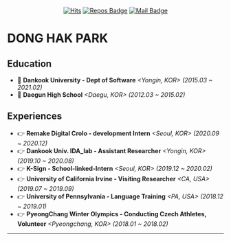 <div align=center>
  
[![Hits](https://hits.seeyoufarm.com/api/count/incr/badge.svg?url=https%3A%2F%2Fgithub.com%2FDonghakPark)](https://hits.seeyoufarm.com)
[![Repos Badge](https://badges.pufler.dev/repos/DonghakPark)](https://badges.pufler.dev)
[![Mail Badge](http://img.shields.io/badge/-mail-D14836?style=flat-square&logo=Gmail&logoColor=white&link=mailto:donghark03@naver.com)](mailto:donghark03@naver.com/)
</div>

<div>
  
<!-- [![DONGHAK's github stats](https://github-readme-stats.vercel.app/api?username=donghakpark)](https://github.com/DonghakPark) -->
# DONG HAK PARK
</div>

<!--[![Donghak's github stats](https://github-readme-stats.vercel.app/api?username=DonghakPark&show_icons=true&theme=vue)](https://github.com/anuraghazra/github-readme-stats)
[![Top Langs](https://github-readme-stats.vercel.app/api/top-langs/?username=DonghakPark&layout=compact)](https://github.com/anuraghazra/github-readme-stats)
-->

## Education
- :school: **Dankook University - Dept of Software** *<Yongin, KOR> (2015.03 ~ 2021.02)*
- :school: **Daegun High School** *<Daegu, KOR> (2012.03 ~ 2015.02)*

## Experiences
- &#128073; **Remake Digital Crolo - development Intern** *<Seoul, KOR> (2020.09 ~ 2020.12)*
- &#128073; **Dankook Univ. IDA_lab - Assistant Researcher** *<Yongin, KOR> (2019.10 ~ 2020.08)*
- &#128073; **K-Sign - School-linked-Intern**  *<Seoul, KOR> (2019.12 ~ 2020.02)*
- &#128073; **University of California Irvine - Visiting Researcher** *<CA, USA> (2019.07 ~ 2019.09)*
- &#128073; **University of Pennsylvania - Language Training** *<PA, USA> (2018.12 ~ 2019.01)*
- &#128073; **PyeongChang Winter Olympics - Conducting Czech Athletes, Volunteer** *<Pyeongchang, KOR> (2018.01 ~ 2018.02)*
---


